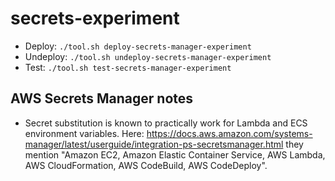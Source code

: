# secrets-experiment

* Deploy: `./tool.sh deploy-secrets-manager-experiment`
* Undeploy: `./tool.sh undeploy-secrets-manager-experiment`
* Test: `./tool.sh test-secrets-manager-experiment`

## AWS Secrets Manager notes

* Secret substitution is known to practically work for Lambda and ECS environment variables. Here: https://docs.aws.amazon.com/systems-manager/latest/userguide/integration-ps-secretsmanager.html they mention "Amazon EC2, Amazon Elastic Container Service, AWS Lambda, AWS CloudFormation, AWS CodeBuild, AWS CodeDeploy".
